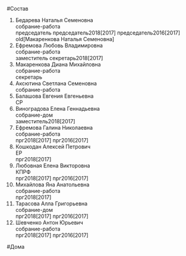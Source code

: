 #Состав  
1. Бедарева Наталья Семеновна  
    собрание-работа  
    председатель председатель2018[2017] председатель2016[2017] old[Макаренкова Наталья Семеновна]  
2. Ефремова Любовь Владимировна  
    собрание-работа  
    заместитель секретарь2018[2017]  
3. Макаренкова Диана Михайловна  
    собрание-работа  
    секретарь  
4. Аксютина Светлана Семеновна  
    собрание-работа  
5. Балашова Евгения Евгеньевна  
    СР  
6. Виноградова Елена Геннадьевна  
    собрание-дом  
    заместитель2018[2017]  
7. Ефремова Галина Николаевна  
    собрание-работа  
    прг2018[2017] прг2016[2017]  
8. Кошкодан Алексей Петрович  
    ЕР  
    прг2018[2017]  
9. Любовная Елена Викторовна  
    КПРФ  
    прг2018[2017] прг2016[2017]  
10. Михайлова Яна Анатольевна  
    собрание-работа  
    прг2018[2017]  
11. Тарасова Алла Григорьевна  
    собрание-дом  
    прг2018[2017] прг2016[2017]  
12. Шевченко Антон Юрьевич  
    собрание-работа  
    прг2018[2017] прг2016[2017]  
  
#Дома  
